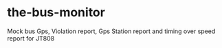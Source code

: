 # the-bus-monitor
Mock bus Gps, Violation report, Gps Station report and timing over speed report for JT808

